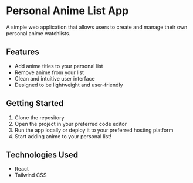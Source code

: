 # Personal Anime List App

A simple web application that allows users to create and manage their own personal anime watchlists.

## Features

- Add anime titles to your personal list
- Remove anime from your list
- Clean and intuitive user interface
- Designed to be lightweight and user-friendly

## Getting Started

1. Clone the repository
2. Open the project in your preferred code editor
3. Run the app locally or deploy it to your preferred hosting platform
4. Start adding anime to your personal list!

## Technologies Used

- React 
- Tailwind CSS

